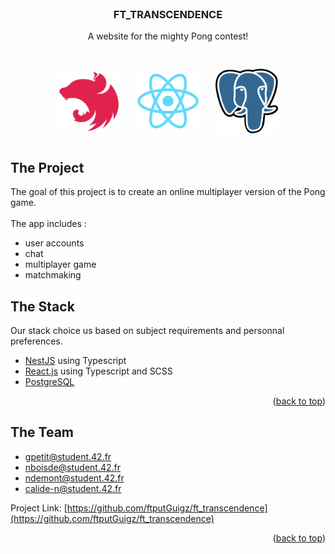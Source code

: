 <div id="top"></div>

<!-- PROJECT LOGO -->
<br />
<div align="center">
  <h3 align="center">FT_TRANSCENDENCE</h3>

  <p align="center">
    A website for the mighty Pong contest!
    <br />
    <br />
    <div style="display: flex; justify-content: center; align-items: center;">
        <img src="./images/nestjs.logo.svg" style="width: 100px; margin: 13px;">
        <img src="./images/reactjs.logo.png" style="width: 100px; margin: 13px;">
        <img src="./images/postgresql.logo.svg" style="width: 100px; margin: 13px;">
    </div>
  </p>
</div>

<!-- ABOUT THE PROJECT -->
## The Project
The goal of this project is to create an online multiplayer version of the Pong game.
<br/>
<br/>
The app includes : 
* user accounts
* chat
* multiplayer game
* matchmaking

## The Stack

Our stack choice us based on subject requirements and personnal preferences.

* [NestJS](https://nestjs.com/) using Typescript
* [React.js](https://reactjs.org/) using Typescript and SCSS
* [PostgreSQL](https://www.postgresql.org/)

<p align="right">(<a href="#top">back to top</a>)</p>

<!-- CONTACT -->
## The Team

* gpetit@student.42.fr
* nboisde@student.42.fr
* ndemont@student.42.fr
* calide-n@student.42.fr

Project Link: [https://github.com/ftputGuigz/ft_transcendence](https://github.com/ftputGuigz/ft_transcendence)

<p align="right">(<a href="#top">back to top</a>)</p>
